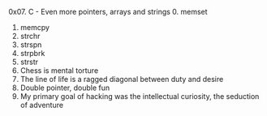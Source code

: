 0x07. C - Even more pointers, arrays and strings
0. memset
1. memcpy
2. strchr
3. strspn
4. strpbrk
5. strstr
6. Chess is mental torture
7. The line of life is a ragged diagonal between duty and desire 
8. Double pointer, double fun 
9. My primary goal of hacking was the intellectual curiosity, the seduction of adventure







